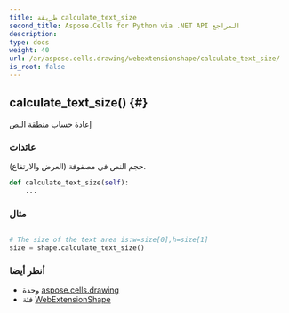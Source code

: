 ```yaml
---
title: طريقة calculate_text_size
second_title: Aspose.Cells for Python via .NET API المراجع
description:
type: docs
weight: 40
url: /ar/aspose.cells.drawing/webextensionshape/calculate_text_size/
is_root: false
---
```

##  calculate_text_size() {#}
إعادة حساب منطقة النص


###  عائدات

حجم النص في مصفوفة (العرض والارتفاع).


```python
def calculate_text_size(self):
    ...
```



###  مثال

```python

# The size of the text area is:w=size[0],h=size[1]
size = shape.calculate_text_size()

```



###  أنظر أيضا
* وحدة [aspose.cells.drawing](../../)
* فئة [WebExtensionShape](/cells/python-net/ar/aspose.cells.drawing/webextensionshape)
